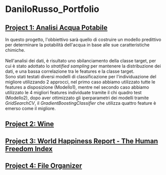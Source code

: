 # DaniloRusso_Portfolio

## [Project 1: Analisi Acqua Potabile](https://github.com/danilorusso08/Analisi_Acqua_Potabile/blob/main/DaniloRusso_Water.ipynb)
In questo progetto, l'obbiettivo sarà quello di costruire un modello predittivo per determinare la potabilità dell'acqua in base alle sue caratteristiche chimiche.<br><br>
Nell'analisi dei dati, è risultato uno sbilanciamento della classe target, per cui è stato adottato lo *stratified sampling* per mantenere la distribuzione dei dati, e una bassa correlazione tra le features e la classe target.<br>
Sono stati testati diversi modelli di classificazione per l'individuazione del migliore utilizzando $2$ approcci, nel primo caso abbiamo utilizzato tutte le features a disposizione (Modello1), mentre nel secondo caso abbiamo utilizzato le $4$ migliori features individuate tramite il chi quadro test (Modello2), dopo aver ottimizzato gli iperparametri dei modelli tramite *GridSearchCV*, il *GradientBoostingClassifier* che utilizza quattro feature è emerso come il migliore.

## [Project 2: Wine](https://github.com/danilorusso08/Wine)

## [Project 3: World Happiness Report - The Human Freedom Index](https://github.com/danilorusso08/World_Happiness__Freedom/blob/main/DaniloRussoDataVis.ipynb)

## [Project 4: File Organizer](https://github.com/danilorusso08/File_Organizer)

